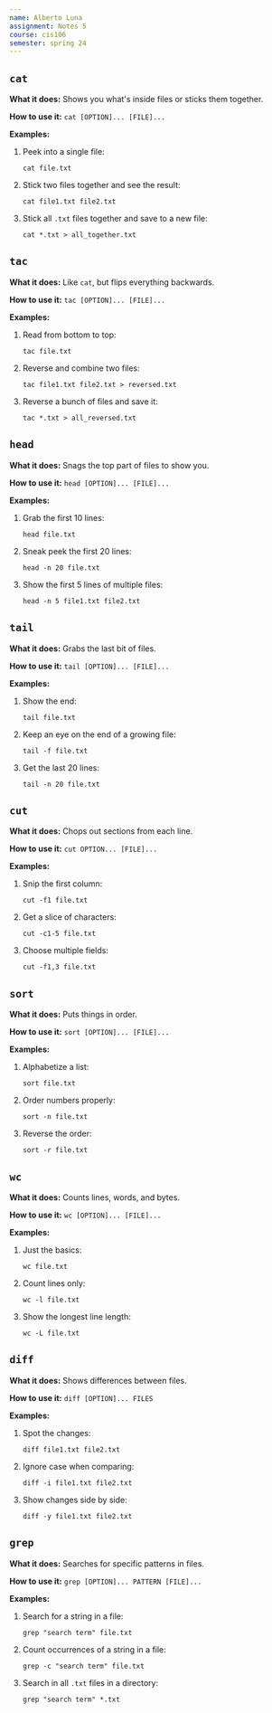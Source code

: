 ```yaml
---
name: Alberto Luna
assignment: Notes 5
course: cis106
semester: spring 24
---
```


## `cat`
**What it does:** Shows you what's inside files or sticks them together.

**How to use it:** `cat [OPTION]... [FILE]...`

**Examples:**
1. Peek into a single file:
   ```
   cat file.txt
   ```
2. Stick two files together and see the result:
   ```
   cat file1.txt file2.txt
   ```
3. Stick all `.txt` files together and save to a new file:
   ```
   cat *.txt > all_together.txt
   ```

## `tac`
**What it does:** Like `cat`, but flips everything backwards.

**How to use it:** `tac [OPTION]... [FILE]...`

**Examples:**
1. Read from bottom to top:
   ```
   tac file.txt
   ```
2. Reverse and combine two files:
   ```
   tac file1.txt file2.txt > reversed.txt
   ```
3. Reverse a bunch of files and save it:
   ```
   tac *.txt > all_reversed.txt
   ```

## `head`
**What it does:** Snags the top part of files to show you.

**How to use it:** `head [OPTION]... [FILE]...`

**Examples:**
1. Grab the first 10 lines:
   ```
   head file.txt
   ```
2. Sneak peek the first 20 lines:
   ```
   head -n 20 file.txt
   ```
3. Show the first 5 lines of multiple files:
   ```
   head -n 5 file1.txt file2.txt
   ```

## `tail`
**What it does:** Grabs the last bit of files.

**How to use it:** `tail [OPTION]... [FILE]...`

**Examples:**
1. Show the end:
   ```
   tail file.txt
   ```
2. Keep an eye on the end of a growing file:
   ```
   tail -f file.txt
   ```
3. Get the last 20 lines:
   ```
   tail -n 20 file.txt
   ```

## `cut`
**What it does:** Chops out sections from each line.

**How to use it:** `cut OPTION... [FILE]...`

**Examples:**
1. Snip the first column:
   ```
   cut -f1 file.txt
   ```
2. Get a slice of characters:
   ```
   cut -c1-5 file.txt
   ```
3. Choose multiple fields:
   ```
   cut -f1,3 file.txt
   ```

## `sort`
**What it does:** Puts things in order.

**How to use it:** `sort [OPTION]... [FILE]...`

**Examples:**
1. Alphabetize a list:
   ```
   sort file.txt
   ```
2. Order numbers properly:
   ```
   sort -n file.txt
   ```
3. Reverse the order:
   ```
   sort -r file.txt
   ```

## `wc`
**What it does:** Counts lines, words, and bytes.

**How to use it:** `wc [OPTION]... [FILE]...`

**Examples:**
1. Just the basics:
   ```
   wc file.txt
   ```
2. Count lines only:
   ```
   wc -l file.txt
   ```
3. Show the longest line length:
   ```
   wc -L file.txt
   ```

## `diff`
**What it does:** Shows differences between files.

**How to use it:** `diff [OPTION]... FILES`

**Examples:**
1. Spot the changes:
   ```
   diff file1.txt file2.txt
   ```
2. Ignore case when comparing:
   ```
   diff -i file1.txt file2.txt
   ```
3. Show changes side by side:
   ```
   diff -y file1.txt file2.txt
   ```

## `grep`
**What it does:** Searches for specific patterns in files.

**How to use it:** `grep [OPTION]... PATTERN [FILE]...`

**Examples:**
1. Search for a string in a file:
   ```
   grep "search term" file.txt
   ```
2. Count occurrences of a string in a file:
   ```
   grep -c "search term" file.txt
   ```
3. Search in all `.txt` files in a directory:
   ```
   grep "search term" *.txt
   ```
